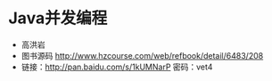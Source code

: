 # Java并发编程

- 高洪岩
- 图书源码 <http://www.hzcourse.com/web/refbook/detail/6483/208>
- 链接：http://pan.baidu.com/s/1kUMNarP 密码：vet4
